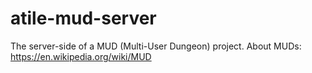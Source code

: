 # atile-mud-server
The server-side of a MUD (Multi-User Dungeon) project. About MUDs: https://en.wikipedia.org/wiki/MUD
